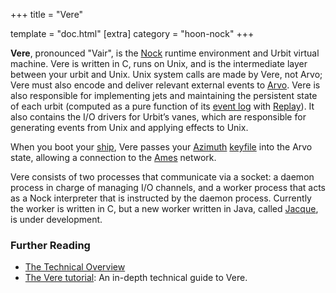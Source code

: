 +++
title = "Vere"

template = "doc.html"
[extra]
category = "hoon-nock"
+++

**Vere**, pronounced "Vair", is the [Nock](../nock) runtime environment and Urbit virtual machine. Vere is written in C, runs on Unix, and is the intermediate layer between your urbit and Unix. Unix system calls are made by Vere, not Arvo; Vere must also encode and deliver relevant external events to [Arvo](../arvo). Vere is also responsible for implementing jets and maintaining the persistent state of each urbit (computed as a pure function of its [event log](../eventlog) with [Replay](../replay)). It also contains the I/O drivers for Urbit’s vanes, which are responsible for generating events from Unix and applying effects to Unix.

When you boot your [ship](../ship), Vere passes your [Azimuth](../azimuth) [keyfile](../keyfile) into the Arvo state, allowing a connection to the [Ames](../ames) network.

Vere consists of two processes that communicate via a socket: a daemon process in charge of managing I/O channels, and a worker process that acts as a Nock interpreter that is instructed by the daemon process. Currently the worker is written in C, but a new worker written in Java, called [Jacque](../jacque), is under development.

### Further Reading

- [The Technical Overview](/docs/system-overview/_index)
- [The Vere tutorial](/docs/vere/_index): An in-depth technical guide to Vere.
